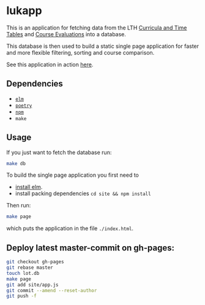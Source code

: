 # lukapp

This is an application for fetching data from the LTH
[Curricula and Time Tables](https://kurser.lth.se/lot/?val=program) and
[Course Evaluations](http://www.ceq.lth.se/) into a database.

This database is then used to build a static single page application for faster
and more flexible filtering, sorting and course comparison.

See this application in action [here](https://ahnlabb.github.io/lukapp/).

## Dependencies
- [`elm`](https://guide.elm-lang.org/install.html)
- [`poetry`](https://github.com/python-poetry/poetry)
- [`npm`](https://linuxconfig.org/install-npm-on-linux)
- `make`

## Usage

If you just want to fetch the database run:

```bash
make db
```

To build the single page application you first need to
- [install elm](https://guide.elm-lang.org/install.html).
- install packing dependencies `cd site && npm install`

Then run:

```bash
make page
```

which puts the application in the file `./index.html`.

## Deploy latest master-commit on gh-pages:

```bash
git checkout gh-pages
git rebase master
touch lot.db
make page
git add site/app.js
git commit --amend --reset-author
git push -f
```
